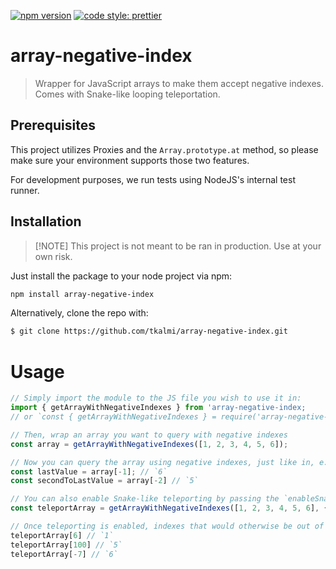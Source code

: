 [![npm version](https://badge.fury.io/js/angular2-expandable-list.svg)](https://badge.fury.io/js/angular2-expandable-list)
[![code style: prettier](https://img.shields.io/badge/code_style-prettier-ff69b4.svg?style=flat-square)](https://github.com/prettier/prettier)

# array-negative-index

> Wrapper for JavaScript arrays to make them accept negative indexes. Comes with
> Snake-like looping teleportation.

## Prerequisites

This project utilizes Proxies and the `Array.prototype.at` method, so please
make sure your environment supports those two features.

For development purposes, we run tests using NodeJS's internal test runner.

## Installation

> [!NOTE] This project is not meant to be ran in production. Use at your own
> risk.

Just install the package to your node project via npm:

```sh
npm install array-negative-index
```

Alternatively, clone the repo with:

```sh
$ git clone https://github.com/tkalmi/array-negative-index.git
```

# Usage

```js
// Simply import the module to the JS file you wish to use it in:
import { getArrayWithNegativeIndexes } from 'array-negative-index;
// or `const { getArrayWithNegativeIndexes } = require('array-negative-index');`

// Then, wrap an array you want to query with negative indexes
const array = getArrayWithNegativeIndexes([1, 2, 3, 4, 5, 6]);

// Now you can query the array using negative indexes, just like in, e.g., Python
const lastValue = array[-1]; // `6`
const secondToLastValue = array[-2] // `5`

// You can also enable Snake-like teleporting by passing the `enableSnakeTeleport: true` option to the array initializer:
const teleportArray = getArrayWithNegativeIndexes([1, 2, 3, 4, 5, 6], { enableSnakeTeleport: true });

// Once teleporting is enabled, indexes that would otherwise be out of range are looped back to the start (or end, in case the index is negative)
teleportArray[6] // `1`
teleportArray[100] // `5`
teleportArray[-7] // `6`
```
